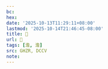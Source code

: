 ```yaml
---
bc:
hex:
date: '2025-10-13T11:29:11+08:00'
lastmod: '2025-10-14T21:46:45-08:00'
title: 󰠞
url: 󰠞
tags: [澹, 澹]
src: GHZR, DCCV
note:
---
```

